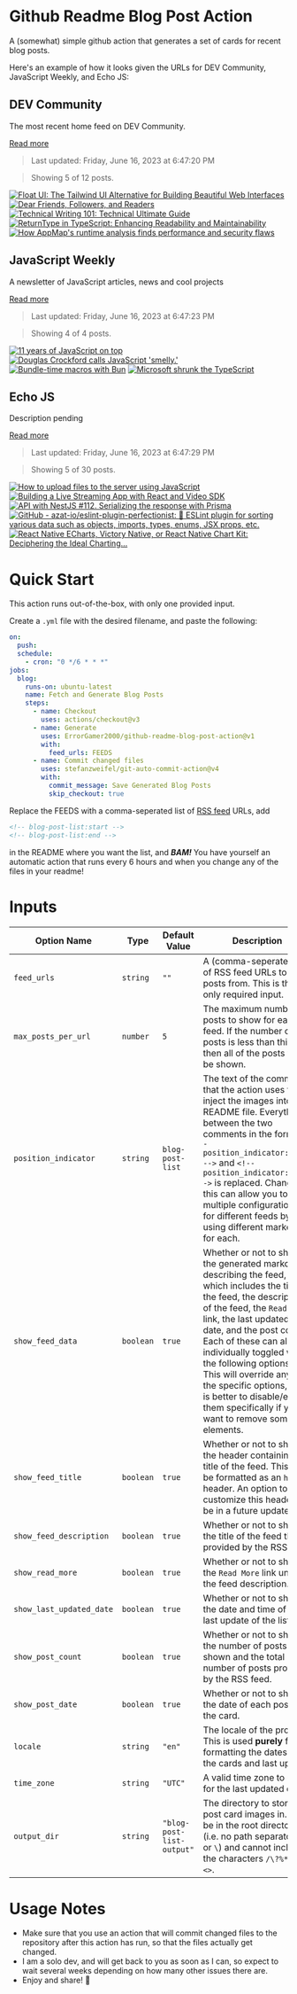 # Github Readme Blog Post Action

A (somewhat) simple github action that generates a set of cards for recent blog posts.

Here's an example of how it looks given the URLs for DEV Community, JavaScript Weekly, and Echo JS:

<!-- post-list:start -->
## DEV Community

The most recent home feed on DEV Community.

[Read more](https://dev.to)
> Last updated: Friday, June 16, 2023 at 6:47:20 PM

> Showing 5 of 12 posts.

[![Float UI: The Tailwind UI Alternative for Building Beautiful Web Interfaces](https://raw.githubusercontent.com/ErrorGamer2000/github-readme-blog-post-action/main/generated_files/DEV_Community/Float_UI__The_Tailwind_UI_Alternative_for_Building_Beautiful_Web_Interfaces.svg)](https://dev.to/sididev/float-ui-the-tailwind-ui-alternative-for-building-beautiful-web-interfaces-4ml0)
[![Dear Friends, Followers, and Readers](https://raw.githubusercontent.com/ErrorGamer2000/github-readme-blog-post-action/main/generated_files/DEV_Community/Dear_Friends__Followers__and_Readers.svg)](https://dev.to/ota200/dear-friends-followers-and-readers-242b)
[![Technical Writing 101: Technical Ultimate Guide](https://raw.githubusercontent.com/ErrorGamer2000/github-readme-blog-post-action/main/generated_files/DEV_Community/Technical_Writing_101__Technical_Ultimate_Guide.svg)](https://dev.to/njenga98/technical-writing-101-technical-ultimate-guide-54c3)
[![ReturnType in TypeScript: Enhancing Readability and Maintainability](https://raw.githubusercontent.com/ErrorGamer2000/github-readme-blog-post-action/main/generated_files/DEV_Community/ReturnType_in_TypeScript__Enhancing_Readability_and_Maintainability.svg)](https://dev.to/ruben_alapont/returntype-in-typescript-enhancing-readability-and-maintainability-2ki5)
[![How AppMap's runtime analysis finds performance and security flaws](https://raw.githubusercontent.com/ErrorGamer2000/github-readme-blog-post-action/main/generated_files/DEV_Community/How_AppMap's_runtime_analysis_finds_performance_and_security_flaws.svg)](https://dev.to/appmap/how-appmaps-runtime-analysis-finds-performance-and-security-flaws-4p0k)


## JavaScript Weekly

A newsletter of JavaScript articles, news and cool projects

[Read more](https://javascriptweekly.com/)
> Last updated: Friday, June 16, 2023 at 6:47:23 PM

> Showing 4 of 4 posts.

[![11 years of JavaScript on top](https://raw.githubusercontent.com/ErrorGamer2000/github-readme-blog-post-action/main/generated_files/JavaScript_Weekly/11_years_of_JavaScript_on_top.svg)](https://javascriptweekly.com/issues/643)
[![Douglas Crockford calls JavaScript 'smelly.'](https://raw.githubusercontent.com/ErrorGamer2000/github-readme-blog-post-action/main/generated_files/JavaScript_Weekly/Douglas_Crockford_calls_JavaScript_'smelly.'.svg)](https://javascriptweekly.com/issues/642)
[![Bundle-time macros with Bun](https://raw.githubusercontent.com/ErrorGamer2000/github-readme-blog-post-action/main/generated_files/JavaScript_Weekly/Bundle-time_macros_with_Bun.svg)](https://javascriptweekly.com/issues/641)
[![Microsoft shrunk the TypeScript](https://raw.githubusercontent.com/ErrorGamer2000/github-readme-blog-post-action/main/generated_files/JavaScript_Weekly/Microsoft_shrunk_the_TypeScript.svg)](https://javascriptweekly.com/issues/640)


## Echo JS

Description pending

[Read more](
http://www.echojs.com
)
> Last updated: Friday, June 16, 2023 at 6:47:29 PM

> Showing 5 of 30 posts.

[![How to upload files to the server using JavaScript](https://raw.githubusercontent.com/ErrorGamer2000/github-readme-blog-post-action/main/generated_files/_Echo_JS_/How_to_upload_files_to_the_server_using_JavaScript.svg)](https://www.ma-no.org/en/programming/javascript/how-to-upload-files-to-the-server-using-javascript)
[![Building a Live Streaming App with React and Video SDK](https://raw.githubusercontent.com/ErrorGamer2000/github-readme-blog-post-action/main/generated_files/_Echo_JS_/Building_a_Live_Streaming_App_with_React_and_Video_SDK.svg)](https://dev.to/video-sdk/react-live-streaming-32bl)
[![API with NestJS #112. Serializing the response with Prisma](https://raw.githubusercontent.com/ErrorGamer2000/github-readme-blog-post-action/main/generated_files/_Echo_JS_/API_with_NestJS__112._Serializing_the_response_with_Prisma.svg)](https://wanago.io/2023/06/12/api-nestjs-prisma-serializing/)
[![GitHub - azat-io/eslint-plugin-perfectionist: 🦄 ESLint plugin for sorting various data such as objects, imports, types, enums, JSX props, etc.](https://raw.githubusercontent.com/ErrorGamer2000/github-readme-blog-post-action/main/generated_files/_Echo_JS_/GitHub_-_azat-io_eslint-plugin-perfectionist__🦄_ESLint_plugin_for_sorting_various_data_such_as_objects__imports__types__enums__JSX_props__etc..svg)](https://github.com/azat-io/eslint-plugin-perfectionist)
[![React Native ECharts, Victory Native, or React Native Chart Kit: Deciphering the Ideal Charting…](https://raw.githubusercontent.com/ErrorGamer2000/github-readme-blog-post-action/main/generated_files/_Echo_JS_/React_Native_ECharts__Victory_Native__or_React_Native_Chart_Kit__Deciphering_the_Ideal_Charting….svg)](https://itnext.io/react-native-echarts-victory-native-or-react-native-chart-kit-deciphering-the-ideal-charting-90cbd22b0da3)


<!-- post-list:end -->

# Quick Start

This action runs out-of-the-box, with only one provided input.

Create a `.yml` file with the desired filename, and paste the following:

```yml
on:
  push:
  schedule:
    - cron: "0 */6 * * *"
jobs:
  blog:
    runs-on: ubuntu-latest
    name: Fetch and Generate Blog Posts
    steps:
      - name: Checkout
        uses: actions/checkout@v3
      - name: Generate
        uses: ErrorGamer2000/github-readme-blog-post-action@v1
        with:
          feed_urls: FEEDS
      - name: Commit changed files
        uses: stefanzweifel/git-auto-commit-action@v4
        with:
          commit_message: Save Generated Blog Posts
          skip_checkout: true
```

Replace the FEEDS with a comma-seperated list of [RSS feed](https://rss.com/blog/how-do-rss-feeds-work/) URLs, add

```md
<!-- blog-post-list:start -->
<!-- blog-post-list:end -->
```

in the README where you want the list, and **_BAM!_** You have yourself an automatic action that runs every 6 hours and when you change any of the files in your readme!

# Inputs

<table>
  <thead>
    <tr>
      <th>Option Name</th>
      <th>Type</th>
      <th>Default Value</th>
      <th>Description</th>
    </tr>
  </thead>
  <tbody>
    <tr>
      <td><code>feed_urls</code></td>
      <td><code>string</code></td>
      <td><code>""</code></td>
      <td>A (comma-seperated) list of RSS feed URLs to load posts from. This is the only required input.</td>
    </tr>
    <tr>
      <td><code>max_posts_per_url</code></td>
      <td><code>number</code></td>
      <td><code>5</code></td>
      <td>The maximum number of posts to show for each feed. If the number of posts is less than this, then all of the posts will be shown.</td>
    </tr>
    <tr>
      <td><code>position_indicator</code></td>
      <td><code>string</code></td>
      <td><code>blog-post-list</code></td>
      <td>The text of the comments that the action uses to inject the images into the README file. Everything between the two comments in the form <code>&lt;!-- position_indicator:start --&gt;</code> and <code>&lt;!-- position_indicator:end --&gt;</code> is replaced. Changing this can allow you to use multiple configurations for different feeds by using different markers for each.</td>
    </tr>
    <tr>
      <td><code>show_feed_data</code></td>
      <td><code>boolean</code></td>
      <td><code>true</code></td>
      <td>Whether or not to show the generated markdown describing the feed, which includes the title of the feed, the description of the feed, the <code>Read More</code> link, the last updated date, and the post count. Each of these can also be individually toggled with the following options. This will override any of the specific options, so it is better to disable/enable them specifically if you want to remove some elements.</td>
    </tr>
    <tr>
      <td><code>show_feed_title</code></td>
      <td><code>boolean</code></td>
      <td><code>true</code></td>
      <td>Whether or not to show the header containing the title of the feed. This will be formatted as an <code>h2</code> header. An option to customize this header will be in a future update.</td>
    </tr>
    <tr>
      <td><code>show_feed_description</code></td>
      <td><code>boolean</code></td>
      <td><code>true</code></td>
      <td>Whether or not to show the title of the feed that is provided by the RSS feed.</td>
    </tr>
    <tr>
      <td><code>show_read_more</code></td>
      <td><code>boolean</code></td>
      <td><code>true</code></td>
      <td>Whether or not to show the <code>Read More</code> link under the feed description.</td>
    </tr>
    <tr>
      <td><code>show_last_updated_date</code></td>
      <td><code>boolean</code></td>
      <td><code>true</code></td>
      <td>Whether or not to show the date and time of the last update of the list.</td>
    </tr>
    <tr>
      <td><code>show_post_count</code></td>
      <td><code>boolean</code></td>
      <td><code>true</code></td>
      <td>Whether or not to show the number of posts shown and the total number of posts provided by the RSS feed.</td>
    </tr>
    <tr>
      <td><code>show_post_date</code></td>
      <td><code>boolean</code></td>
      <td><code>true</code></td>
      <td>Whether or not to show the date of each post on the card.</td>
    </tr>
    <tr>
      <td><code>locale</code></td>
      <td><code>string</code></td>
      <td><code>"en"</code></td>
      <td>The locale of the project. This is used <strong>purely</strong> for formatting the dates of the cards and last update.</td>
    </tr>
    <tr>
      <td><code>time_zone</code></td>
      <td><code>string</code></td>
      <td><code>"UTC"</code></td>
      <td>A valid time zone to use for the last updated date.</td>
    </tr>
    <tr>
      <td><code>output_dir</code></td>
      <td><code>string</code></td>
      <td><code>"blog-post-list-output"</code></td>
      <td>The directory to store the post card images in. Must be in the root directory (i.e. no path separators <code>/</code> or <code>\</code>) and cannot include the characters <code>/\?%*:|"&lt;&gt;</code>.</td>
    </tr>
<!--
    <tr>
      <td><code></code></td>
      <td><cde></cde></td>
      <td><code></code></td>
      <td></td>
    </tr>
-->
  </tbody>
</table>

# Usage Notes

- Make sure that you use an action that will commit changed files to the repository after this action has run, so that the files actually get changed.
- I am a solo dev, and will get back to you as soon as I can, so expect to wait several weeks depending on how many other issues there are.
- Enjoy and share! 🤗
